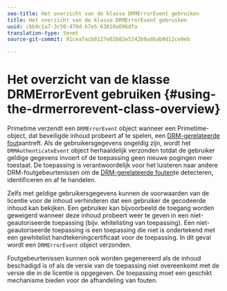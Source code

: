 ```yaml
---
seo-title: Het overzicht van de klasse DRMErrorEvent gebruiken
title: Het overzicht van de klasse DRMErrorEvent gebruiken
uuid: cbb9c1a7-3c50-479d-b7e5-63010a696dfa
translation-type: tm+mt
source-git-commit: 91cea7acb8127e02b82e5242b9ad6ab0d12ce0eb

---
```



# Het overzicht van de klasse DRMErrorEvent gebruiken {#using-the-drmerrorevent-class-overview}

Primetime verzendt een `DRMErrorEvent` object wanneer een Primetime-object, dat beveiligde inhoud probeert af te spelen, een [DRM-gerelateerde fout](https://help.adobe.com/en_US/primetime/drm/index.html#reference-DRM_Client_Error_Messages)aantreft. Als de gebruikersgegevens ongeldig zijn, wordt het `DRMAuthenticateEvent` object herhaaldelijk verzonden totdat de gebruiker geldige gegevens invoert of de toepassing geen nieuwe pogingen meer toestaat. De toepassing is verantwoordelijk voor het luisteren naar andere DRM-foutgebeurtenissen om de [DRM-gerelateerde fouten](https://help.adobe.com/en_US/primetime/drm/index.html#reference-DRM_Client_Error_Messages)te detecteren, identificeren en af te handelen.

Zelfs met geldige gebruikersgegevens kunnen de voorwaarden van de licentie voor de inhoud verhinderen dat een gebruiker de gecodeerde inhoud kan bekijken. Een gebruiker kan bijvoorbeeld de toegang worden geweigerd wanneer deze inhoud probeert weer te geven in een niet-geautoriseerde toepassing (bijv. whitelisting van toepassing). Een niet-geautoriseerde toepassing is een toepassing die niet is ondertekend met een gewhitelist handtekeningcertificaat voor de toepassing. In dit geval wordt een `DRMErrorEvent` object verzonden.

Foutgebeurtenissen kunnen ook worden gegenereerd als de inhoud beschadigd is of als de versie van de toepassing niet overeenkomt met de versie die in de licentie is opgegeven. De toepassing moet een geschikt mechanisme bieden voor de afhandeling van fouten.
